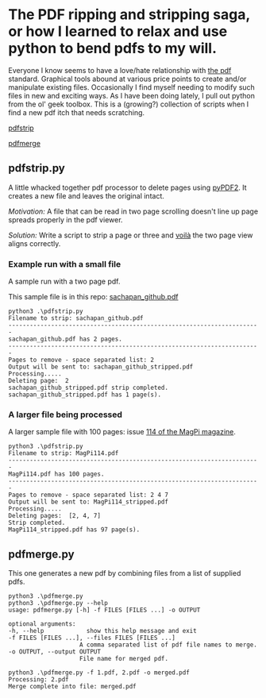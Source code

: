 # The PDF ripping and stripping saga, or how I learned to relax and use python to bend pdfs to my will.

Everyone I know seems to have a love/hate relationship with [the pdf](https://en.wikipedia.org/wiki/PDF) standard.  Graphical tools abound at various price points to create and/or manipulate existing files.  Occasionally I find myself needing to modify such files in new and exciting ways. As I have been doing lately, I pull out python from the ol' geek toolbox.  This is a (growing?) collection of scripts when I find a new pdf itch that needs scratching.

[pdfstrip](##pdfstrip.py)

[pdfmerge](##pdfmerge.py)

## pdfstrip.py

A little whacked together pdf processor to delete pages using [pyPDF2](https://github.com/mstamy2/PyPDF2).  It creates a new file and leaves the original intact.

*Motivation:* A file that can be read in two page scrolling doesn't line up page spreads properly in the pdf viewer. 

*Solution:* Write a script to strip a page or three and [voilà](https://en.wiktionary.org/wiki/voil%C3%A0) the two page view aligns correctly. 
### Example run with a small file

A sample run with a two page pdf.  

This sample file is in this repo: [sachapan_github.pdf](https://github.com/sachapan/pdfstrip/blob/main/sachapan_github.pdf)

    python3 .\pdfstrip.py
    Filename to strip: sachapan_github.pdf
    -----------------------------------------------------------------------
    sachapan_github.pdf has 2 pages.
    -----------------------------------------------------------------------
    Pages to remove - space separated list: 2
    Output will be sent to: sachapan_github_stripped.pdf
    Processing.....
    Deleting page:  2
    sachapan_github_stripped.pdf strip completed.
    sachapan_github_stripped.pdf has 1 page(s).

### A larger file being processed

A larger sample file with 100 pages: issue [114 of the MagPi magazine](https://magpi.raspberrypi.com/issues/114/pdf/download).

    python3 .\pdfstrip.py
    Filename to strip: MagPi114.pdf
    -----------------------------------------------------------------------
    MagPi114.pdf has 100 pages.
    -----------------------------------------------------------------------
    Pages to remove - space separated list: 2 4 7
    Output will be sent to: MagPi114_stripped.pdf
    Processing.....
    Deleting pages:  [2, 4, 7]
    Strip completed.
    MagPi114_stripped.pdf has 97 page(s).


## pdfmerge.py


This one generates a new pdf by combining files from a list of supplied pdfs.

    python3 .\pdfmerge.py                              
    python3 .\pdfmerge.py --help                       
    usage: pdfmerge.py [-h] -f FILES [FILES ...] -o OUTPUT

    optional arguments:
    -h, --help            show this help message and exit
    -f FILES [FILES ...], --files FILES [FILES ...]
                        A comma separated list of pdf file names to merge.
    -o OUTPUT, --output OUTPUT
                        File name for merged pdf.
    
    python3 .\pdfmerge.py -f 1.pdf, 2.pdf -o merged.pdf
    Processing: 2.pdf
    Merge complete into file: merged.pdf
